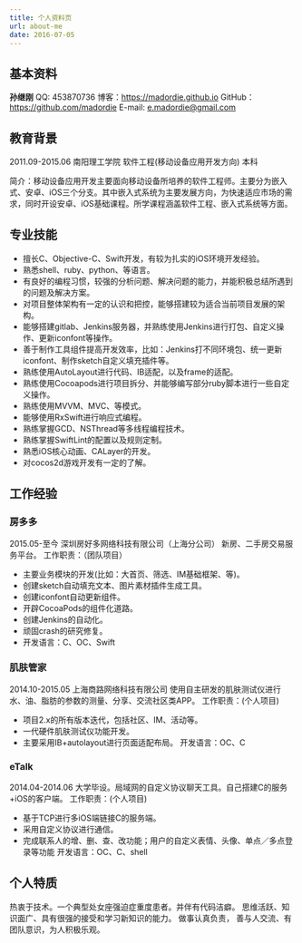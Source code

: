 ```yaml
---
title: 个人资料页
url: about-me
date: 2016-07-05
---
```


## 基本资料

__孙继刚__
QQ: 453870736
博客：https://madordie.github.io
GitHub：https://github.com/madordie
E-mail: [e.madordie@gmail.com](mailto:e.madordie@gmail.com)

## 教育背景

2011.09-2015.06     南阳理工学院   软件工程(移动设备应用开发方向)       本科

简介：移动设备应用开发主要面向移动设备所培养的软件工程师。主要分为嵌入式、安卓、iOS三个分支。其中嵌入式系统为主要发展方向，为快速适应市场的需求，同时开设安卓、iOS基础课程。所学课程涵盖软件工程、嵌入式系统等方面。

## 专业技能

- 擅长C、Objective-C、Swift开发，有较为扎实的iOS环境开发经验。
- 熟悉shell、ruby、python、等语言。
- 有良好的编程习惯，较强的分析问题、解决问题的能力，并能积极总结所遇到的问题及解决方案。
- 对项目整体架构有一定的认识和把控，能够搭建较为适合当前项目发展的架构。
- 能够搭建gitlab、Jenkins服务器，并熟练使用Jenkins进行打包、自定义操作、更新iconfont等操作。
- 善于制作工具组件提高开发效率，比如：Jenkins打不同环境包、统一更新iconfont、制作sketch自定义填充插件等。
- 熟练使用AutoLayout进行代码、IB适配，以及frame的适配。
- 熟练使用Cocoapods进行项目拆分、并能够编写部分ruby脚本进行一些自定义操作。
- 熟练使用MVVM、MVC、等模式。
- 能够使用RxSwift进行响应式编程。
- 熟练掌握GCD、NSThread等多线程编程技术。
- 熟练掌握SwiftLint的配置以及规则定制。
- 熟悉iOS核心动画、CALayer的开发。
- 对cocos2d游戏开发有一定的了解。

## 工作经验

### 房多多

2015.05-至今          深圳房好多网络科技有限公司（上海分公司）
新房、二手房交易服务平台。
工作职责：（团队项目）

- 主要业务模块的开发(比如：大首页、筛选、IM基础框架、等)。
- 创建sketch自动填充文本、图片素材插件生成工具。
- 创建iconfont自动更新组件。
- 开辟CocoaPods的组件化道路。
- 创建Jenkins的自动化。
- 顽固crash的研究修复。
- 开发语言：C、OC、Swift

### 肌肤管家

2014.10-2015.05   上海商路网络科技有限公司
使用自主研发的肌肤测试仪进行水、油、脂肪的参数的测量、分享、交流社区类APP。
工作职责：(个人项目)
- 项目2.x的所有版本迭代，包括社区、IM、活动等。
- 一代硬件肌肤测试仪功能开发。
- 主要采用IB+autolayout进行页面适配布局。
开发语言：OC、C

### eTalk

2014.04-2014.06
大学毕设。局域网的自定义协议聊天工具。自己搭建C的服务+iOS的客户端。
工作职责：(个人项目)
- 基于TCP进行多iOS端链接C的服务端。
- 采用自定义协议进行通信。
- 完成联系人的增、删、查、改功能；用户的自定义表情、头像、单点／多点登录等功能
开发语言：OC、C、shell

## 个人特质

热衷于技术。一个典型处女座强迫症重度患者。并伴有代码洁癖。
思维活跃、知识面广、具有很强的接受和学习新知识的能力。
做事认真负责， 善与人交流、有团队意识，为人积极乐观。
